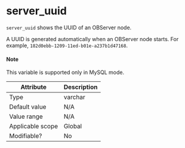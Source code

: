 # server_uuid

`server_uuid` shows the UUID of an OBServer node.

A UUID is generated automatically when an OBServer node starts. For example, `182d0ebb-1209-11ed-b01e-a237b1d47168`.

<main id="notice" type='explain'>
<h4>Note</h4>
<p>This variable is supported only in MySQL mode. </p>
</main>

| **Attribute** | **Description** |
|---------|------------------|
| Type | varchar |
| Default value | N/A |
| Value range | N/A |
| Applicable scope | Global |
| Modifiable? | No |

